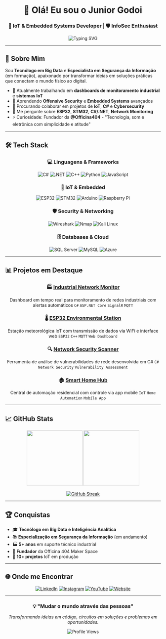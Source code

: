 <div align="center">
  
# 👋 Olá! Eu sou o Junior Godoi
### 🔧 IoT & Embedded Systems Developer | 🛡️ InfoSec Enthusiast

<img src="https://readme-typing-svg.herokuapp.com?font=Fira+Code&size=22&duration=3000&pause=1000&color=00D9FF&center=true&vCenter=true&width=600&lines=Do+circuito+ao+c%C3%B3digo%3A+ideias+que+funcionam;C%23+Developer+%7C+IoT+Specialist;Network+Monitoring+%7C+Security+Tools;Officina+404+-+Maker+Space" alt="Typing SVG" />

</div>

---

## 🚀 Sobre Mim

Sou **Tecnólogo em Big Data** e **Especialista em Segurança da Informação** (em formação), apaixonado por transformar ideias em soluções práticas que conectam o mundo físico ao digital.

- 🔭 Atualmente trabalhando em **dashboards de monitoramento industrial** e **sistemas IoT**
- 🌱 Aprendendo **Offensive Security** e **Embedded Systems** avançados
- 👯 Procurando colaborar em projetos de **IoT**, **C#** e **Cybersecurity**
- 💬 Me pergunte sobre **ESP32**, **STM32**, **C#/.NET**, **Network Monitoring**
- ⚡ Curiosidade: Fundador da **@Officina404** - "Tecnologia, som e eletrônica com simplicidade e atitude"

---

## 🛠️ Tech Stack

<div align="center">

### 💻 Linguagens & Frameworks
![C#](https://img.shields.io/badge/C%23-239120?style=for-the-badge&logo=c-sharp&logoColor=white)
![.NET](https://img.shields.io/badge/.NET-512BD4?style=for-the-badge&logo=dotnet&logoColor=white)
![C++](https://img.shields.io/badge/C++-00599C?style=for-the-badge&logo=cplusplus&logoColor=white)
![Python](https://img.shields.io/badge/Python-3776AB?style=for-the-badge&logo=python&logoColor=white)
![JavaScript](https://img.shields.io/badge/JavaScript-F7DF1E?style=for-the-badge&logo=javascript&logoColor=black)

### 🔧 IoT & Embedded
![ESP32](https://img.shields.io/badge/ESP32-E7352C?style=for-the-badge&logo=espressif&logoColor=white)
![STM32](https://img.shields.io/badge/STM32-03234B?style=for-the-badge&logo=stmicroelectronics&logoColor=white)
![Arduino](https://img.shields.io/badge/Arduino-00979D?style=for-the-badge&logo=arduino&logoColor=white)
![Raspberry Pi](https://img.shields.io/badge/Raspberry%20Pi-A22846?style=for-the-badge&logo=raspberry-pi&logoColor=white)

### 🛡️ Security & Networking
![Wireshark](https://img.shields.io/badge/Wireshark-1679A7?style=for-the-badge&logo=wireshark&logoColor=white)
![Nmap](https://img.shields.io/badge/Nmap-4682B4?style=for-the-badge&logo=nmap&logoColor=white)
![Kali Linux](https://img.shields.io/badge/Kali%20Linux-557C94?style=for-the-badge&logo=kalilinux&logoColor=white)

### 🗄️ Databases & Cloud
![SQL Server](https://img.shields.io/badge/SQL%20Server-CC2927?style=for-the-badge&logo=microsoft-sql-server&logoColor=white)
![MySQL](https://img.shields.io/badge/MySQL-4479A1?style=for-the-badge&logo=mysql&logoColor=white)
![Azure](https://img.shields.io/badge/Azure-0078D4?style=for-the-badge&logo=microsoft-azure&logoColor=white)

</div>

---

## 📊 Projetos em Destaque

<div align="center">

### 🏭 [Industrial Network Monitor](https://github.com/hard87/industrial-network-monitor)
Dashboard em tempo real para monitoramento de redes industriais com alertas automáticos
`C#` `ASP.NET Core` `SignalR` `MQTT`

### 🌡️ [ESP32 Environmental Station](https://github.com/hard87/esp32-environmental-station)  
Estação meteorológica IoT com transmissão de dados via WiFi e interface web
`ESP32` `C++` `MQTT` `Web Dashboard`

### 🔍 [Network Security Scanner](https://github.com/hard87/network-security-scanner)
Ferramenta de análise de vulnerabilidades de rede desenvolvida em C#
`C#` `Network Security` `Vulnerability Assessment`

### 🏠 [Smart Home Hub](https://github.com/hard87/smart-home-hub)
Central de automação residencial com controle via app mobile
`IoT` `Home Automation` `Mobile App`

</div>

---

## 📈 GitHub Stats

<div align="center">
  
<img height="180em" src="https://github-readme-stats.vercel.app/api?username=hard87&show_icons=true&theme=tokyonight&include_all_commits=true&count_private=true"/>
<img height="180em" src="https://github-readme-stats.vercel.app/api/top-langs/?username=hard87&layout=compact&langs_count=7&theme=tokyonight"/>

</div>

<div align="center">
  
[![GitHub Streak](https://streak-stats.demolab.com/?user=hard87&theme=tokyonight)](https://git.io/streak-stats)

</div>

---

## 🏆 Conquistas

- 🎓 **Tecnólogo em Big Data e Inteligência Analítica**
- 📚 **Especialização em Segurança da Informação** (em andamento)
- 🏭 **5+ anos** em suporte técnico industrial
- 🔧 **Fundador** da Officina 404 Maker Space
- 📡 **10+ projetos** IoT em produção

---

## 🌐 Onde me Encontrar

<div align="center">

[![LinkedIn](https://img.shields.io/badge/LinkedIn-0077B5?style=for-the-badge&logo=linkedin&logoColor=white)](https://linkedin.com/in/juniorgodoi87)
[![Instagram](https://img.shields.io/badge/Instagram-E4405F?style=for-the-badge&logo=instagram&logoColor=white)](https://instagram.com/officina404)
[![YouTube](https://img.shields.io/badge/YouTube-FF0000?style=for-the-badge&logo=youtube&logoColor=white)](https://youtube.com/c/officina404)
[![Website](https://img.shields.io/badge/Website-000000?style=for-the-badge&logo=About.me&logoColor=white)](https://officina404.com.br)

</div>

---

<div align="center">

### 💡 "Mudar o mundo através das pessoas"

*Transformando ideias em código, circuitos em soluções e problemas em oportunidades.*

![Profile Views](https://komarev.com/ghpvc/?username=hard87&color=blueviolet&style=flat-square&label=Profile+Views)

</div>
